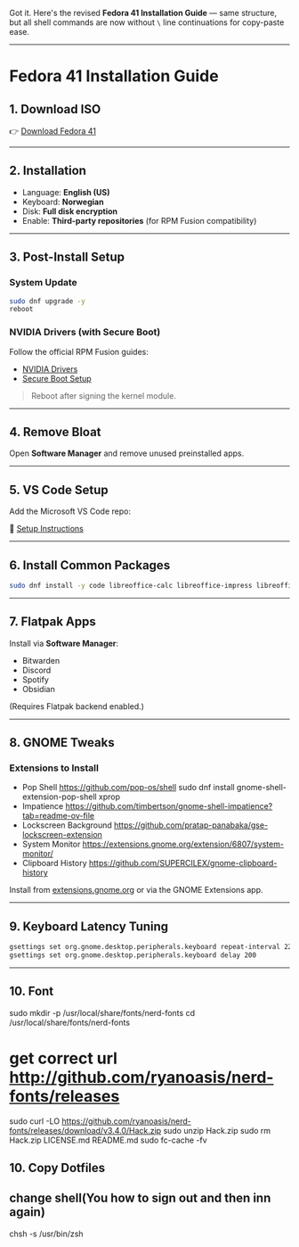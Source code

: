 Got it. Here's the revised **Fedora 41 Installation Guide** — same structure, but all shell commands are now without `\` line continuations for copy-paste ease.

---

# Fedora 41 Installation Guide

## 1. Download ISO

👉 [Download Fedora 41](https://fedoraproject.org/workstation/download)

---

## 2. Installation

* Language: **English (US)**
* Keyboard: **Norwegian**
* Disk: **Full disk encryption**
* Enable: **Third-party repositories** (for RPM Fusion compatibility)

---

## 3. Post-Install Setup

### System Update

```bash
sudo dnf upgrade -y
reboot
```

### NVIDIA Drivers (with Secure Boot)

Follow the official RPM Fusion guides:

* [NVIDIA Drivers](https://rpmfusion.org/Howto/NVIDIA#Installing_the_drivers)
* [Secure Boot Setup](https://rpmfusion.org/Howto/Secure%20Boot)

> Reboot after signing the kernel module.

---

## 4. Remove Bloat

Open **Software Manager** and remove unused preinstalled apps.

---

## 5. VS Code Setup

Add the Microsoft VS Code repo:

📖 [Setup Instructions](https://code.visualstudio.com/docs/setup/linux#_rhel-fedora-and-centos-based-distributions)

---

## 6. Install Common Packages

```bash
sudo dnf install -y code libreoffice-calc libreoffice-impress libreoffice-writer libreoffice-core thunderbird flameshot remmina htop timeshift gnome-disk-utility gnome-system-monitor gnome-control-center gnome-text-editor evince nautilus firefox baobab simple-scan vlc gnome-tweaks gnome-software gnome-clocks kubernetes-client zsh autojump-zsh alacritty nodejs gnome-extensions-app gnome-extensions thefuck vim
```

---

## 7. Flatpak Apps

Install via **Software Manager**:

* Bitwarden
* Discord
* Spotify
* Obsidian

(Requires Flatpak backend enabled.)

---

## 8. GNOME Tweaks

### Extensions to Install

* Pop Shell https://github.com/pop-os/shell
sudo dnf install gnome-shell-extension-pop-shell xprop
* Impatience https://github.com/timbertson/gnome-shell-impatience?tab=readme-ov-file
* Lockscreen Background https://github.com/pratap-panabaka/gse-lockscreen-extension
* System Monitor https://extensions.gnome.org/extension/6807/system-monitor/
* Clipboard History https://github.com/SUPERCILEX/gnome-clipboard-history

Install from [extensions.gnome.org](https://extensions.gnome.org) or via the GNOME Extensions app.

---

## 9. Keyboard Latency Tuning

```bash
gsettings set org.gnome.desktop.peripherals.keyboard repeat-interval 22
gsettings set org.gnome.desktop.peripherals.keyboard delay 200
```

---

## 10. Font
sudo mkdir -p /usr/local/share/fonts/nerd-fonts
cd /usr/local/share/fonts/nerd-fonts
# get correct url http://github.com/ryanoasis/nerd-fonts/releases
sudo curl -LO https://github.com/ryanoasis/nerd-fonts/releases/download/v3.4.0/Hack.zip
sudo unzip Hack.zip
sudo rm Hack.zip LICENSE.md README.md
sudo fc-cache -fv



## 10. Copy Dotfiles

## change shell(You how to sign out and then inn again)

chsh -s /usr/bin/zsh
